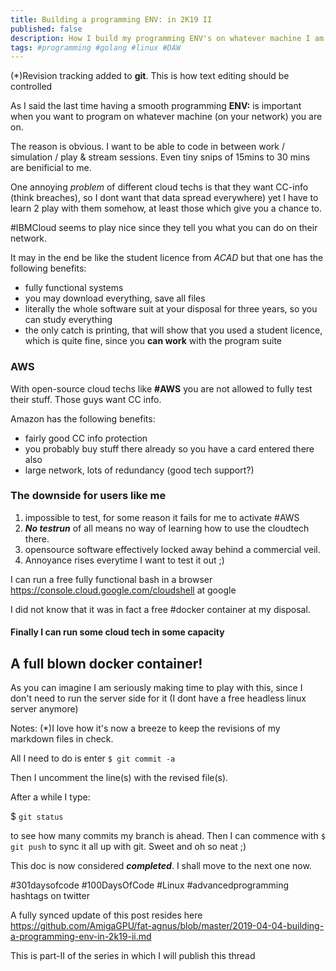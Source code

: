 ```yaml
---
title: Building a programming ENV: in 2K19 II
published: false
description: How I build my programming ENV's on whatever machine I am the longest on part II
tags: #programming #golang #linux #DAW
---
```


(*)Revision tracking added to **git**. This is how text editing should be controlled


As I said the last time having a smooth programming **ENV:** is important when you want to program on whatever machine (on your network) you are on.

The reason is obvious. I want to be able to code in between work / simulation / play & stream sessions. Even tiny snips of 15mins to 30 mins are benificial to me.

One annoying _problem_ of different cloud techs is that they want CC-info (think breaches), so I dont want that data spread everywhere) yet I have to learn 2 play with them somehow, at least those which give you a chance to.

#IBMCloud seems to play nice since they tell you what you can do on their network.

It may in the end be like the student licence from _ACAD_ but that one has the following benefits:

- fully functional systems
- you may download everything, save all files
- literally the whole software suit at your disposal for three years, so you can study everything
- the only catch is printing, that will show that you used a student licence, which is quite fine, since you **can work** with the program suite

### AWS

With open-source cloud techs like **#AWS** you are not allowed to fully test their stuff. Those guys want CC info.

Amazon has the following benefits:

- fairly good CC info protection
- you probably buy stuff there already so you have a card entered there also
- large network, lots of redundancy (good tech support?)


### The downside for users like me

1. impossible to test, for some reason it fails for me to activate #AWS
2. _**No testrun**_ of all means no way of learning how to use the cloudtech there.
3. opensource software effectively locked away behind a commercial veil.
4. Annoyance rises everytime I want to test it out ;)

I can run a free fully functional bash in a browser 
<https://console.cloud.google.com/cloudshell> at google

I did not know that it was in fact a free #docker container at my disposal.
#### Finally I can run some cloud tech in some capacity
## A full blown docker container!

As you can imagine I am seriously making time to play with this, since I don't need to run the server side for it (I dont have a free headless linux server anymore)


Notes:
(*)I love how it's now a breeze to keep the revisions of my markdown files in check.

All I need to do is enter `$ git commit -a`

Then I uncomment the line(s) with the revised file(s).

After a while I type:

$ `git status`

to see how many commits my branch is ahead. Then I can commence with `$ git push` to sync it all up with git.
Sweet and oh so neat ;)


This doc is now considered _**completed**_. I shall move to the next one now.

  #301daysofcode #100DaysOfCode #Linux #advancedprogramming hashtags on twitter

A fully synced update of this post resides here <https://github.com/AmigaGPU/fat-agnus/blob/master/2019-04-04-building-a-programming-env-in-2k19-ii.md>


This is part-II of the series in which I will publish this thread